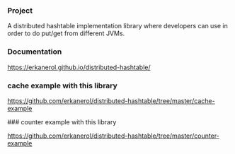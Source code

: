 ### Project

A distributed hashtable implementation library where developers can use in order to do put/get from different JVMs.


### Documentation

https://erkanerol.github.io/distributed-hashtable/

### cache example with this library

https://github.com/erkanerol/distributed-hashtable/tree/master/cache-example

### counter example with this library

https://github.com/erkanerol/distributed-hashtable/tree/master/counter-example
